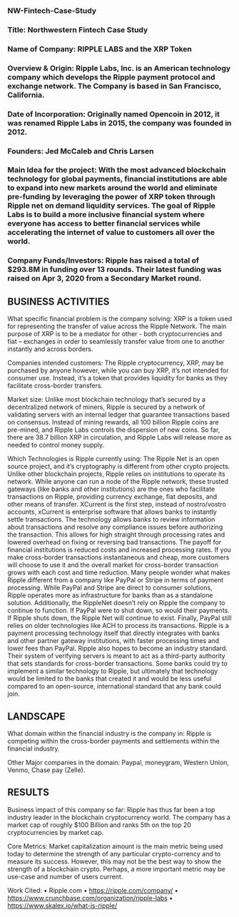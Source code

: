 ### NW-Fintech-Case-Study

### Title: 				Northwestern Fintech Case Study

### Name of Company: 	RIPPLE LABS and the XRP Token

### Overview & Origin: 	Ripple Labs, Inc. is an American technology company which develops the Ripple payment protocol and exchange network. The Company is based in San Francisco, California.

### Date of Incorporation: 	Originally named Opencoin in 2012, it was renamed Ripple Labs in 2015, the company was founded in 2012.

### Founders: 	Jed McCaleb and Chris Larsen 

### Main Idea for the project:  With the most advanced blockchain technology for global payments, financial institutions are able to expand into new markets around the world and eliminate pre-funding by leveraging the power of XRP token through Ripple net on demand liquidity services. The goal of Ripple Labs is to build a more inclusive financial system where everyone has access to better financial services while accelerating the internet of value to customers all over the world. 

### Company Funds/Investors:  Ripple has raised a total of $293.8M in funding over 13 rounds. Their latest funding was raised on Apr 3, 2020 from a Secondary Market round.


## BUSINESS ACTIVITIES

What specific financial problem is the company solving:   XRP is a token used for representing the transfer of value across the Ripple Network. The main purpose of XRP is to be a mediator for other - both cryptocurrencies and fiat – exchanges in order to seamlessly transfer value from one to another instantly and across borders. 

Companies intended customers:  The Ripple cryptocurrency, XRP, may be purchased by anyone however, while you can buy XRP, it’s not intended for consumer use. Instead, it’s a token that provides liquidity for banks as they facilitate cross-border transfers.

Market size: 	Unlike most blockchain technology that’s secured by a decentralized network of miners, Ripple is secured by a network of validating servers with an internal ledger that guarantee transactions based on consensus. Instead of mining rewards, all 100 billion Ripple coins are pre-mined, and Ripple Labs controls the dispersion of new coins. So far, there are 38.7 billion XRP in circulation, and Ripple Labs will release more as needed to control money supply.

Which Technologies is Ripple currently using:   The Ripple Net is an open source project, and it’s cryptography is different from other crypto projects. Unlike other blockchain projects, Ripple relies on institutions to operate its network. While anyone can run a node of the Ripple network, these trusted gateways (like banks and other institutions) are the ones who facilitate transactions on Ripple, providing currency exchange, fiat deposits, and other means of transfer. 
XCurrent is the first step, instead of nostro/vostro accounts, xCurrent is enterprise software that allows banks to instantly settle transactions. The technology allows banks to review information about transactions and resolve any compliance issues before authorizing the transaction. This allows for high straight through processing rates and lowered overhead on fixing or reversing bad transactions.  The payoff for financial institutions is reduced costs and increased processing rates. If you make cross-border transactions instantaneous and cheap, more customers will choose to use it and the overall market for cross-border transaction grows with each cost and time reduction. Many people wonder what makes Ripple different from a company like PayPal or Stripe in terms of payment processing. While PayPal and Stripe are direct to consumer solutions, Ripple operates more as infrastructure for banks than as a standalone solution. Additionally, the RippleNet doesn’t rely on Ripple the company to continue to function. If PayPal were to shut down, so would their payments. If Ripple shuts down, the Ripple Net will continue to exist. Finally, PayPal still relies on older technologies like ACH to process its transactions. Ripple is a payment processing technology itself that directly integrates with banks and other partner gateway institutions, with faster processing times and lower fees than PayPal.
Ripple also hopes to become an industry standard. Their system of verifying servers is meant to act as a third-party authority that sets standards for cross-border transactions. Some banks could try to implement a similar technology to Ripple, but ultimately that technology would be limited to the banks that created it and would be less useful compared to an open-source, international standard that any bank could join.


## LANDSCAPE

What domain within the financial industry is the company in:  Ripple is competing within the cross-border payments and settlements within the financial industry.

Other Major companies in the domain: Paypal, moneygram, Western Union, Venmo, Chase pay (Zelle). 



## RESULTS

Business impact of this company so far:   Ripple has thus far been a top industry leader in the blockchain cryptocurrency world. The company has a market cap of roughly $100 Billion and ranks 5th on the top 20 cryptocurrencies by market cap. 

Core Metrics: Market capitalization amount is the main metric being used today to determine the strength of any particular crypto-currency and to measure its success. However, this may not be the best way to show the strength of a blockchain crypto. Perhaps, a more important metric may be use-case and number of users current. 



Work Cited:
•	Ripple.com
•	https://ripple.com/company/
•	https://www.crunchbase.com/organization/ripple-labs
•	https://www.skalex.io/what-is-ripple/

